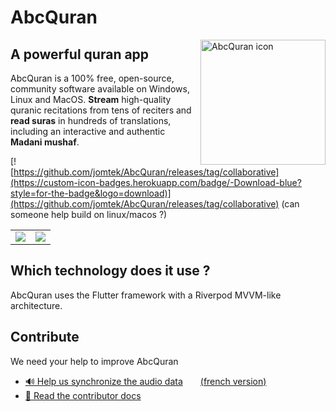 # AbcQuran
<img src="https://i.imgur.com/aH0W4DG.png" alt="AbcQuran icon" align=right width=200px />

## A powerful quran app
AbcQuran is a 100% free, open-source, community software available on Windows, Linux and MacOS. **Stream** high-quality quranic recitations from tens of reciters and **read suras** in hundreds of translations, including an interactive and authentic **Madani mushaf**.

[![https://github.com/jomtek/AbcQuran/releases/tag/collaborative](https://custom-icon-badges.herokuapp.com/badge/-Download-blue?style=for-the-badge&logo=download)](https://github.com/jomtek/AbcQuran/releases/tag/collaborative) (can someone help build on linux/macos ?)

<table border="0">
 <tr>
    <td><img src="https://i.imgur.com/43fXC39.png"></td>
    <td><img src="https://i.imgur.com/lwyCj8o.png"></td>
 </tr>
</table>

## Which technology does it use ?
AbcQuran uses the Flutter framework with a Riverpod MVVM-like architecture.

## Contribute
We need your help to improve AbcQuran<br>
- [🔊 Help us synchronize the audio data](https://www.youtube.com/watch?v=CL2cN2zhCm0)&emsp;&emsp;[(french version)](https://www.youtube.com/watch?v=p4eLZa9lC0M)
- [📖 Read the contributor docs](CONTRIBUTE.md)
